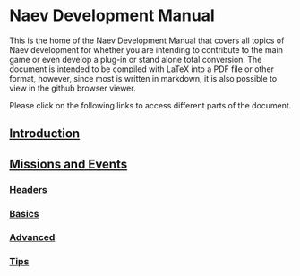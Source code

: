 # Naev Development Manual

This is the home of the Naev Development Manual that covers all topics of Naev development for whether you are intending to contribute to the main game or even develop a plug-in or stand alone total conversion. The document is intended to be compiled with LaTeX into a PDF file or other format, however, since most is written in markdown, it is also possible to view in the github browser viewer.

Please click on the following links to access different parts of the document.

## [Introduction](docs/manual/sec/intro.md)

## [Missions and Events](docs/manual/sec/misn.md)

### [Headers](docs/manual/sec/misn-header.md)

### [Basics](docs/manual/sec/misn-basics.md)

### [Advanced](docs/manual/sec/misn-advanced.md)

### [Tips](docs/manual/sec/misn-tips.md)
